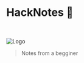 # HackNotes 🦄

<br>


![Logo](https://github.com/sergiky/HackNotes/assets/90042979/d12c10d5-aa05-4549-a991-2e52e8714dce)



> Notes from a begginer
